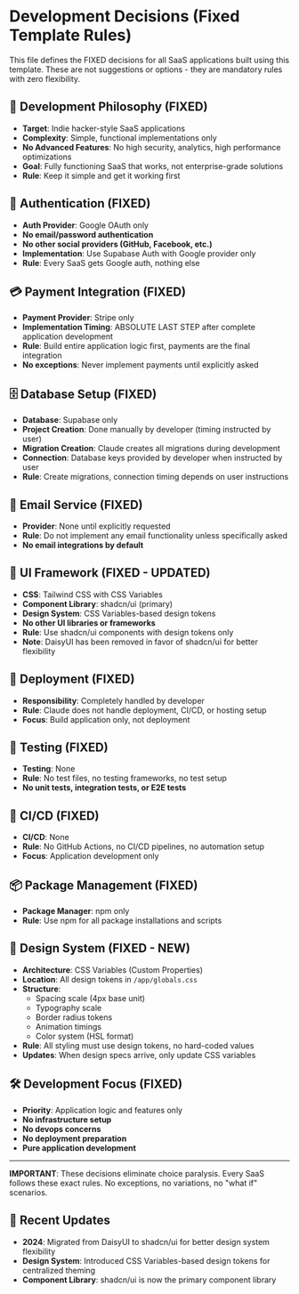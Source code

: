 # Development Decisions (Fixed Template Rules)

This file defines the FIXED decisions for all SaaS applications built using this template. These are not suggestions or options - they are mandatory rules with zero flexibility.

## 🎯 Development Philosophy (FIXED)
- **Target**: Indie hacker-style SaaS applications
- **Complexity**: Simple, functional implementations only
- **No Advanced Features**: No high security, analytics, high performance optimizations
- **Goal**: Fully functioning SaaS that works, not enterprise-grade solutions
- **Rule**: Keep it simple and get it working first

## 🔐 Authentication (FIXED)
- **Auth Provider**: Google OAuth only
- **No email/password authentication**
- **No other social providers (GitHub, Facebook, etc.)**
- **Implementation**: Use Supabase Auth with Google provider only
- **Rule**: Every SaaS gets Google auth, nothing else

## 💳 Payment Integration (FIXED) 
- **Payment Provider**: Stripe only
- **Implementation Timing**: ABSOLUTE LAST STEP after complete application development
- **Rule**: Build entire application logic first, payments are the final integration
- **No exceptions**: Never implement payments until explicitly asked

## 🗄️ Database Setup (FIXED)
- **Database**: Supabase only
- **Project Creation**: Done manually by developer (timing instructed by user)
- **Migration Creation**: Claude creates all migrations during development
- **Connection**: Database keys provided by developer when instructed by user
- **Rule**: Create migrations, connection timing depends on user instructions

## 📧 Email Service (FIXED)
- **Provider**: None until explicitly requested
- **Rule**: Do not implement any email functionality unless specifically asked
- **No email integrations by default**

## 🎨 UI Framework (FIXED - UPDATED)
- **CSS**: Tailwind CSS with CSS Variables
- **Component Library**: shadcn/ui (primary)
- **Design System**: CSS Variables-based design tokens
- **No other UI libraries or frameworks**
- **Rule**: Use shadcn/ui components with design tokens only
- **Note**: DaisyUI has been removed in favor of shadcn/ui for better flexibility

## 🚀 Deployment (FIXED)
- **Responsibility**: Completely handled by developer
- **Rule**: Claude does not handle deployment, CI/CD, or hosting setup
- **Focus**: Build application only, not deployment

## 🧪 Testing (FIXED)
- **Testing**: None
- **Rule**: No test files, no testing frameworks, no test setup
- **No unit tests, integration tests, or E2E tests**

## 🔄 CI/CD (FIXED)
- **CI/CD**: None
- **Rule**: No GitHub Actions, no CI/CD pipelines, no automation setup
- **Focus**: Application development only

## 📦 Package Management (FIXED)
- **Package Manager**: npm only
- **Rule**: Use npm for all package installations and scripts

## 🎨 Design System (FIXED - NEW)
- **Architecture**: CSS Variables (Custom Properties)
- **Location**: All design tokens in `/app/globals.css`
- **Structure**: 
  - Spacing scale (4px base unit)
  - Typography scale
  - Border radius tokens
  - Animation timings
  - Color system (HSL format)
- **Rule**: All styling must use design tokens, no hard-coded values
- **Updates**: When design specs arrive, only update CSS variables

## 🛠️ Development Focus (FIXED)
- **Priority**: Application logic and features only
- **No infrastructure setup**
- **No devops concerns**
- **No deployment preparation**
- **Pure application development**

---

**IMPORTANT**: These decisions eliminate choice paralysis. Every SaaS follows these exact rules. No exceptions, no variations, no "what if" scenarios.

## 📝 Recent Updates
- **2024**: Migrated from DaisyUI to shadcn/ui for better design system flexibility
- **Design System**: Introduced CSS Variables-based design tokens for centralized theming
- **Component Library**: shadcn/ui is now the primary component library